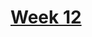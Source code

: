 # [Week 12](https://github.com/benbrastmckie/ModalHistory/tree/master?tab=readme-ov-file#week-12-identity-and-aboutness-brast-mckie-apr-28)
